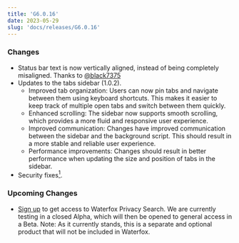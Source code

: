 ```yaml
---
title: 'G6.0.16'
date: 2023-05-29
slug: 'docs/releases/G6.0.16'
---
```


### Changes

- Status bar text is now vertically aligned, instead of being completely misaligned. Thanks to [@black7375](https://github.com/black7375)
- Updates to the tabs sidebar (1.0.2).
    - Improved tab organization: Users can now pin tabs and navigate between them using keyboard shortcuts. This makes it easier to keep track of multiple open tabs and switch between them quickly.
    - Enhanced scrolling: The sidebar now supports smooth scrolling, which provides a more fluid and responsive user experience.
    - Improved communication: Changes have improved communication between the sidebar and the background script. This should result in a more stable and reliable user experience.
    - Performance improvements: Changes should result in better performance when updating the size and position of tabs in the sidebar.
- Security fixes[<sup>1</sup>](https://www.mozilla.org/en-US/security/advisories/mfsa2024-26/).

### Upcoming Changes

- [Sign up](https://browserworks.typeform.com/to/E1KEJaKj) to get access to Waterfox Privacy Search. We are currently testing in a closed Alpha, which will then be opened to general access in a Beta. Note: As it currently stands, this is a separate and optional product that will not be included in Waterfox.
